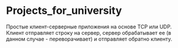 # Projects_for_university
Простые клиент-серверные приложения на основе TCP или UDP. Клиент отправляет строку на сервер, сервер обрабатывает ее (в данном случае - переворачивает) и отправляет обратно клиенту.
